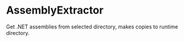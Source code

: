 # AssemblyExtractor
Get .NET assemblies from selected directory, makes copies to runtime directory.
